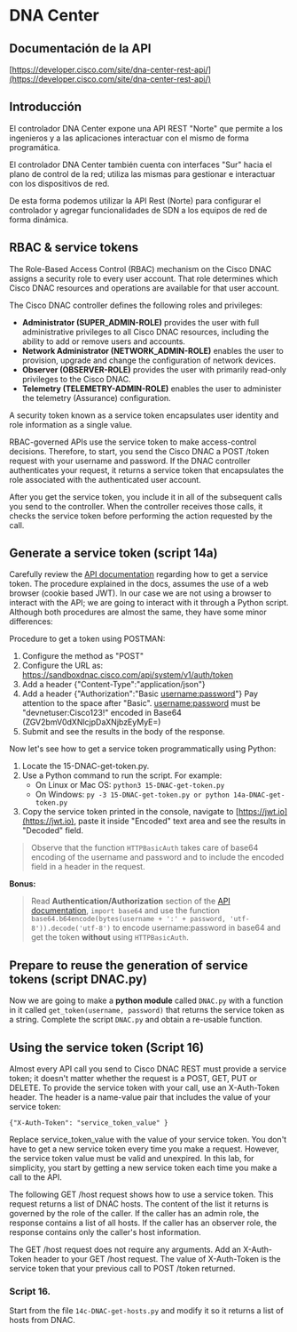 # DNA Center

## Documentación de la API

[https://developer.cisco.com/site/dna-center-rest-api/](https://developer.cisco.com/site/dna-center-rest-api/)

## Introducción

El controlador DNA Center expone una API REST "Norte" que permite a los ingenieros y a las aplicaciones interactuar con el mismo de forma programática.

El controlador DNA Center también cuenta con interfaces "Sur" hacia el plano de control de la red; utiliza las mismas para gestionar e interactuar con los dispositivos de red.

De esta forma podemos utilizar la API Rest (Norte) para configurar el controlador y agregar funcionalidades de SDN a los equipos de red de forma dinámica.

## RBAC & service tokens

The Role-Based Access Control (RBAC) mechanism on the Cisco DNAC assigns a security role to every user account. That role determines which Cisco DNAC resources and operations are available for that user account.

The Cisco DNAC controller defines the following roles and privileges:

* **Administrator (SUPER_ADMIN-ROLE)** provides the user with full administrative privileges to all Cisco DNAC resources, including the ability to add or remove users and accounts.
* **Network Administrator (NETWORK_ADMIN-ROLE)** enables the user to provision, upgrade and change the configuration of network devices.
* **Observer (OBSERVER-ROLE)** provides the user with primarily read-only privileges to the Cisco DNAC.
* **Telemetry (TELEMETRY-ADMIN-ROLE)** enables the user to administer the telemetry (Assurance) configuration.

A security token known as a service token encapsulates user identity and role information as a single value.

RBAC-governed APIs use the service token to make access-control decisions. Therefore, to start, you send the Cisco DNAC a POST /token request with your username and password. If the DNAC controller authenticates your request, it returns a service token that encapsulates the role associated with the authenticated user account.

After you get the service token, you include it in all of the subsequent calls you send to the controller. When the controller receives those calls, it checks the service token before performing the action requested by the call.

## Generate a service token (script 14a)

Carefully review the [API documentation](https://developer.cisco.com/site/dna-center-rest-api/) regarding how to get a service token.
The procedure explained in the docs, assumes the use of a web browser (cookie based JWT).
In our case we are not using a browser to interact with the API; we are going to interact with it through a Python script.
Although both procedures are almost the same, they have some minor differences:

Procedure to get a token using POSTMAN:

1.  Configure the method as "POST"
2.  Configure the URL as: https://sandboxdnac.cisco.com/api/system/v1/auth/token
3.  Add a header {"Content-Type":"application/json"}
4.  Add a header {"Authorization":"Basic <username:password>"}
    Pay attention to the space after "Basic". <username:password> must be "devnetuser:Cisco123!" 
    encoded in Base64 (ZGV2bmV0dXNlcjpDaXNjbzEyMyE=)
5.  Submit and see the results in the body of the response.

Now let's see how to get a service token programmatically using Python:

1.  Locate the 15-DNAC-get-token.py.
2.  Use a Python command to run the script. For example:
    * On Linux or Mac OS: ```python3 15-DNAC-get-token.py```
    * On Windows: ```py -3 15-DNAC-get-token.py or python 14a-DNAC-get-token.py```
3.  Copy the service token printed in the console, navigate to [https://jwt.io](https://jwt.io), paste it inside "Encoded" text area and see the results in "Decoded" field.

> Observe that the function `HTTPBasicAuth` takes care of base64 encoding of the username and password and to include the encoded field in a header in the request.

**Bonus:**

> Read **Authentication/Authorization** section of the [API documentation](https://developer.cisco.com/site/dna-center-rest-api/), `import base64` and use the function `base64.b64encode(bytes(username + ':' + password, 'utf-8')).decode('utf-8')` to encode username:password in base64 and get the token **without** using `HTTPBasicAuth`.

## Prepare to reuse the generation of service tokens (script DNAC.py)

Now we are going to make a **python module** called `DNAC.py` with a function in it called `get_token(username, password)` that returns the service token as a string. Complete the script `DNAC.py` and obtain a re-usable function.

## Using the service token (Script 16)

Almost every API call you send to Cisco DNAC REST must provide a service token; it doesn't matter whether the request is a POST, GET, PUT or DELETE. To provide the service token with your call, use an X-Auth-Token header. The header is a name-value pair that includes the value of your service token:

`{"X-Auth-Token": "service_token_value" }`

Replace service_token_value with the value of your service token. You don't have to get a new service token every time you make a request. However, the service token value must be valid and unexpired. In this lab, for simplicity, you start by getting a new service token each time you make a call to the API. 

The following GET /host request shows how to use a service token. This request returns a list of DNAC hosts. The content of the list it returns is governed by the role of the caller. If the caller has an admin role, the response contains a list of all hosts. If the caller has an observer role, the response contains only the caller's host information.

The GET /host request does not require any arguments. Add an X-Auth-Token header to your GET /host request. The value of X-Auth-Token is the service token that your previous call to POST /token returned.

### Script 16.

Start from the file `14c-DNAC-get-hosts.py` and modify it so it returns a list of hosts from DNAC.
